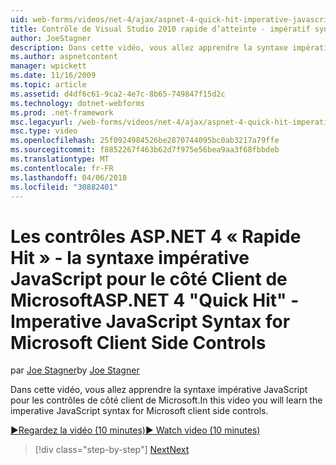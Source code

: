 ```yaml
---
uid: web-forms/videos/net-4/ajax/aspnet-4-quick-hit-imperative-javascript-syntax-for-microsoft-client-side-controls
title: Contrôle de Visual Studio 2010 rapide d’atteinte - impératif syntaxe JavaScript pour le côté Client de Microsoft | Documents Microsoft
author: JoeStagner
description: Dans cette vidéo, vous allez apprendre la syntaxe impérative JavaScript pour les contrôles de côté client de Microsoft.
ms.author: aspnetcontent
manager: wpickett
ms.date: 11/16/2009
ms.topic: article
ms.assetid: d4df6c61-9ca2-4e7c-8b65-749847f15d2c
ms.technology: dotnet-webforms
ms.prod: .net-framework
msc.legacyurl: /web-forms/videos/net-4/ajax/aspnet-4-quick-hit-imperative-javascript-syntax-for-microsoft-client-side-controls
msc.type: video
ms.openlocfilehash: 25f0924984526be2870744095bc0ab3217a79ffe
ms.sourcegitcommit: f8852267f463b62d7f975e56bea9aa3f68fbbdeb
ms.translationtype: MT
ms.contentlocale: fr-FR
ms.lasthandoff: 04/06/2018
ms.locfileid: "30882401"
---
```

<a name="aspnet-4-quick-hit---imperative-javascript-syntax-for-microsoft-client-side-controls"></a><span data-ttu-id="847e2-103">Les contrôles ASP.NET 4 « Rapide Hit » - la syntaxe impérative JavaScript pour le côté Client de Microsoft</span><span class="sxs-lookup"><span data-stu-id="847e2-103">ASP.NET 4 "Quick Hit" - Imperative JavaScript Syntax for Microsoft Client Side Controls</span></span>
====================
<span data-ttu-id="847e2-104">par [Joe Stagner](https://github.com/JoeStagner)</span><span class="sxs-lookup"><span data-stu-id="847e2-104">by [Joe Stagner](https://github.com/JoeStagner)</span></span>

<span data-ttu-id="847e2-105">Dans cette vidéo, vous allez apprendre la syntaxe impérative JavaScript pour les contrôles de côté client de Microsoft.</span><span class="sxs-lookup"><span data-stu-id="847e2-105">In this video you will learn the imperative JavaScript syntax for Microsoft client side controls.</span></span> 

[<span data-ttu-id="847e2-106">&#9654;Regardez la vidéo (10 minutes)</span><span class="sxs-lookup"><span data-stu-id="847e2-106">&#9654; Watch video (10 minutes)</span></span>](https://channel9.msdn.com/Blogs/ASP-NET-Site-Videos/aspnet-4-quick-hit-imperative-javascript-syntax-for-microsoft-client-side-controls)

> [!div class="step-by-step"]
> [<span data-ttu-id="847e2-107">Next</span><span class="sxs-lookup"><span data-stu-id="847e2-107">Next</span></span>](aspnet-4-quick-hit-the-scriptloader.md)
